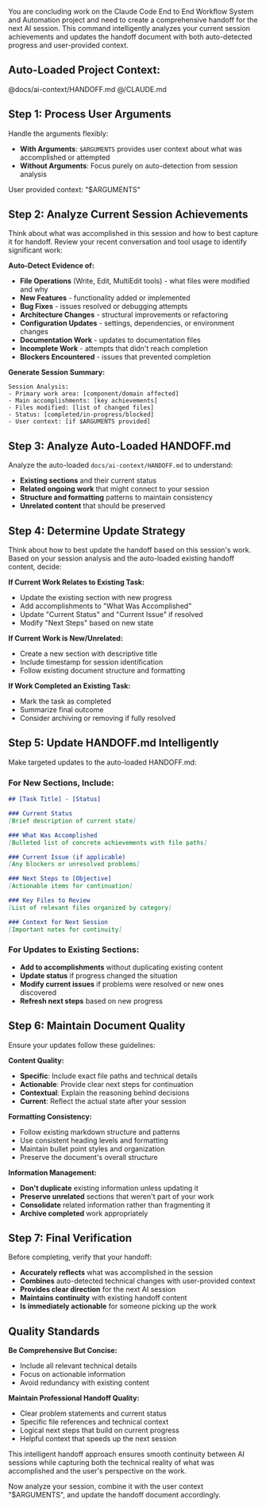 You are concluding work on the Claude Code End to End Workflow System and Automation project and need to create a comprehensive handoff for the next AI session. This command intelligently analyzes your current session achievements and updates the handoff document with both auto-detected progress and user-provided context.

## Auto-Loaded Project Context:
@docs/ai-context/HANDOFF.md
@/CLAUDE.md

## Step 1: Process User Arguments

Handle the arguments flexibly:
- **With Arguments**: `$ARGUMENTS` provides user context about what was accomplished or attempted
- **Without Arguments**: Focus purely on auto-detection from session analysis

User provided context: "$ARGUMENTS"

## Step 2: Analyze Current Session Achievements

Think about what was accomplished in this session and how to best capture it for handoff. Review your recent conversation and tool usage to identify significant work:

**Auto-Detect Evidence of:**
- **File Operations** (Write, Edit, MultiEdit tools) - what files were modified and why
- **New Features** - functionality added or implemented
- **Bug Fixes** - issues resolved or debugging attempts
- **Architecture Changes** - structural improvements or refactoring
- **Configuration Updates** - settings, dependencies, or environment changes
- **Documentation Work** - updates to documentation files
- **Incomplete Work** - attempts that didn't reach completion
- **Blockers Encountered** - issues that prevented completion

**Generate Session Summary:**
```
Session Analysis:
- Primary work area: [component/domain affected]
- Main accomplishments: [key achievements]
- Files modified: [list of changed files]
- Status: [completed/in-progress/blocked]
- User context: [if $ARGUMENTS provided]
```

## Step 3: Analyze Auto-Loaded HANDOFF.md

Analyze the auto-loaded `docs/ai-context/HANDOFF.md` to understand:
- **Existing sections** and their current status
- **Related ongoing work** that might connect to your session
- **Structure and formatting** patterns to maintain consistency
- **Unrelated content** that should be preserved

## Step 4: Determine Update Strategy

Think about how to best update the handoff based on this session's work. Based on your session analysis and the auto-loaded existing handoff content, decide:

**If Current Work Relates to Existing Task:**
- Update the existing section with new progress
- Add accomplishments to "What Was Accomplished"
- Update "Current Status" and "Current Issue" if resolved
- Modify "Next Steps" based on new state

**If Current Work is New/Unrelated:**
- Create a new section with descriptive title
- Include timestamp for session identification
- Follow existing document structure and formatting

**If Work Completed an Existing Task:**
- Mark the task as completed
- Summarize final outcome
- Consider archiving or removing if fully resolved

## Step 5: Update HANDOFF.md Intelligently

Make targeted updates to the auto-loaded HANDOFF.md:

### For New Sections, Include:
```markdown
## [Task Title] - [Status]

### Current Status
[Brief description of current state]

### What Was Accomplished
[Bulleted list of concrete achievements with file paths]

### Current Issue (if applicable)
[Any blockers or unresolved problems]

### Next Steps to [Objective]
[Actionable items for continuation]

### Key Files to Review
[List of relevant files organized by category]

### Context for Next Session
[Important notes for continuity]
```

### For Updates to Existing Sections:
- **Add to accomplishments** without duplicating existing content
- **Update status** if progress changed the situation
- **Modify current issues** if problems were resolved or new ones discovered
- **Refresh next steps** based on new progress

## Step 6: Maintain Document Quality

Ensure your updates follow these guidelines:

**Content Quality:**
- **Specific**: Include exact file paths and technical details
- **Actionable**: Provide clear next steps for continuation
- **Contextual**: Explain the reasoning behind decisions
- **Current**: Reflect the actual state after your session

**Formatting Consistency:**
- Follow existing markdown structure and patterns
- Use consistent heading levels and formatting
- Maintain bullet point styles and organization
- Preserve the document's overall structure

**Information Management:**
- **Don't duplicate** existing information unless updating it
- **Preserve unrelated** sections that weren't part of your work
- **Consolidate** related information rather than fragmenting it
- **Archive completed** work appropriately

## Step 7: Final Verification

Before completing, verify that your handoff:
- **Accurately reflects** what was accomplished in the session
- **Combines** auto-detected technical changes with user-provided context
- **Provides clear direction** for the next AI session
- **Maintains continuity** with existing handoff content
- **Is immediately actionable** for someone picking up the work

## Quality Standards

**Be Comprehensive But Concise:**
- Include all relevant technical details
- Focus on actionable information
- Avoid redundancy with existing content

**Maintain Professional Handoff Quality:**
- Clear problem statements and current status
- Specific file references and technical context
- Logical next steps that build on current progress
- Helpful context that speeds up the next session

This intelligent handoff approach ensures smooth continuity between AI sessions while capturing both the technical reality of what was accomplished and the user's perspective on the work.

Now analyze your session, combine it with the user context "$ARGUMENTS", and update the handoff document accordingly.
